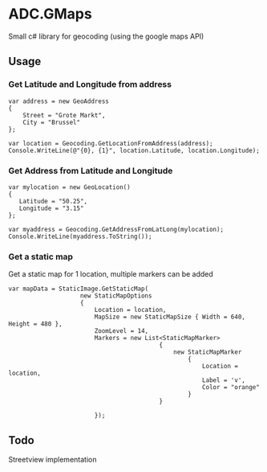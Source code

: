 # ADC.GMaps


Small c# library for geocoding (using the google maps API)

## Usage
### Get Latitude and Longitude from address
```
var address = new GeoAddress
{
    Street = "Grote Markt",
    City = "Brussel"
};

var location = Geocoding.GetLocationFromAddress(address);
Console.WriteLine(@"{0}, {1}", location.Latitude, location.Longitude);
```
### Get Address from Latitude and Longitude
```
var mylocation = new GeoLocation()
{
   Latitude = "50.25",
   Longitude = "3.15"
};

var myaddress = Geocoding.GetAddressFromLatLong(mylocation);
Console.WriteLine(myaddress.ToString());
```
### Get a static map
Get a static map for 1 location, multiple markers can be added

```
var mapData = StaticImage.GetStaticMap(
                    new StaticMapOptions
                    {
                        Location = location,
                        MapSize = new StaticMapSize { Width = 640, Height = 480 },
                        ZoomLevel = 14,
                        Markers = new List<StaticMapMarker>
                                          {
                                              new StaticMapMarker
                                                  {
                                                      Location = location,
                                                      Label = 'v',
                                                      Color = "orange"
                                                  }
                                          }
                            
                        });

```
## Todo
Streetview implementation



